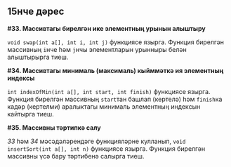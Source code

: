 ## 15нче дәрес

**#33. Массивтагы бирелгән ике элементның урынын алыштыру**

`void swap(int a[], int i, int j)` функциясе язырга. Функция бирелгән массивның `i`нче һәм `j`нчы элементларын урынныры белән алыштырырга тиеш.

**#34. Массивтагы минималь (максималь) кыйммәткә ия элементның индексы**

`int indexOfMin(int a[], int start, int finish)` функциясе язырга. Функция бирелгән массивның `start`тан башлап (кертелә) һәм `finish`ка кадәр (кертелми) аралыктагы минималь элементның индексын кайтырга тиеш.

**#35. Массивны тәртипкә салу**

*33* һәм *34* мәсәдәләрендәге функцияләрне кулланып, `void insertSort(int a[], int n)` функциясе язырга. Функция бирелгән массивны үсә бару тәртибенә салырга тиеш.